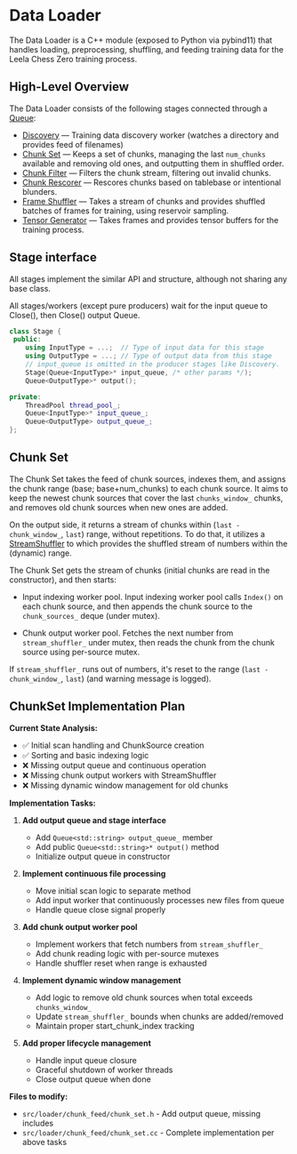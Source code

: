 # Data Loader

The Data Loader is a C++ module (exposed to Python via pybind11) that handles
loading, preprocessing, shuffling, and feeding training data for the Leela Chess
Zero training process.

## High-Level Overview

The Data Loader consists of the following stages connected through a
[Queue](../src/utils/queue.h):

* [Discovery](../src/loader/chunk_feed/discovery.h) — Training data discovery
  worker (watches a directory and provides feed of filenames)
* [Chunk Set](../src/loader/chunk_feed/chunk_set.h) — Keeps a set of chunks,
  managing the last `num_chunks` available and removing old ones, and outputting
  them in shuffled order.
* [Chunk Filter](../src/loader/chunk_feed/chunk_filter.h) — Filters the chunk
  stream, filtering out invalid chunks.
* [Chunk Rescorer](../src/loader/chunk_feed/chunk_rescorer.h) — Rescores chunks
  based on tablebase or intentional blunders.
* [Frame Shuffler](../src/loader/frame_shuffler.h) — Takes a stream of chunks
  and provides shuffled batches of frames for training, using reservoir
  sampling.
* [Tensor Generator](../src/loader/tensor_generator.h) — Takes frames and
  provides tensor buffers for the training process.

## Stage interface

All stages implement the similar API and structure, although not sharing any
base class.

All stages/workers (except pure producers) wait for the input queue to Close(),
then Close() output Queue.

```cpp
class Stage {
 public:
    using InputType = ...;  // Type of input data for this stage
    using OutputType = ...; // Type of output data from this stage
    // input_queue is omitted in the producer stages like Discovery.
    Stage(Queue<InputType>* input_queue, /* other params */);
    Queue<OutputType>* output();

private:
    ThreadPool thread_pool_;
    Queue<InputType>* input_queue_;
    Queue<OutputType> output_queue_;
};
```

## Chunk Set

The Chunk Set takes the feed of chunk sources, indexes them, and assigns the
chunk range (base; base+num_chunks) to each chunk source. It aims to keep the
newest chunk sources that cover the last `chunks_window_` chunks, and removes
old chunk sources when new ones are added.

On the output side, it returns a stream of chunks within
(`last - chunk_window_`, `last`) range, without repetitions. To do that, it
utilizes a [StreamShuffler](../src/loader/stream_shuffler.h) to which provides
the shuffled stream of numbers within the (dynamic) range.

The Chunk Set gets the stream of chunks (initial chunks are read in the
constructor), and then starts:

* Input indexing worker pool. Input indexing worker pool calls `Index()` on each
  chunk source, and then appends the chunk source to the `chunk_sources_` deque
  (under mutex).

* Chunk output worker pool. Fetches the next number from `stream_shuffler_`
  under mutex, then reads the chunk from the chunk source using per-source mutex.

If `stream_shuffler_` runs out of numbers, it's reset to the range
(`last - chunk_window_`, `last`) (and warning message is logged).

## ChunkSet Implementation Plan

**Current State Analysis:**
- ✅ Initial scan handling and ChunkSource creation
- ✅ Sorting and basic indexing logic  
- ❌ Missing output queue and continuous operation
- ❌ Missing chunk output workers with StreamShuffler
- ❌ Missing dynamic window management for old chunks

**Implementation Tasks:**

1. **Add output queue and stage interface**
   - Add `Queue<std::string> output_queue_` member
   - Add public `Queue<std::string>* output()` method
   - Initialize output queue in constructor

2. **Implement continuous file processing**
   - Move initial scan logic to separate method
   - Add input worker that continuously processes new files from queue
   - Handle queue close signal properly

3. **Add chunk output worker pool**
   - Implement workers that fetch numbers from `stream_shuffler_`
   - Add chunk reading logic with per-source mutexes
   - Handle shuffler reset when range is exhausted

4. **Implement dynamic window management**
   - Add logic to remove old chunk sources when total exceeds `chunks_window_`
   - Update `stream_shuffler_` bounds when chunks are added/removed
   - Maintain proper start_chunk_index tracking

5. **Add proper lifecycle management**
   - Handle input queue closure
   - Graceful shutdown of worker threads
   - Close output queue when done

**Files to modify:**
- `src/loader/chunk_feed/chunk_set.h` - Add output queue, missing includes
- `src/loader/chunk_feed/chunk_set.cc` - Complete implementation per above tasks
  